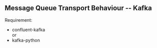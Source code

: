 ## Message Queue Transport Behaviour -- Kafka

Requirement:

- confluent-kafka \
  or
- kafka-python